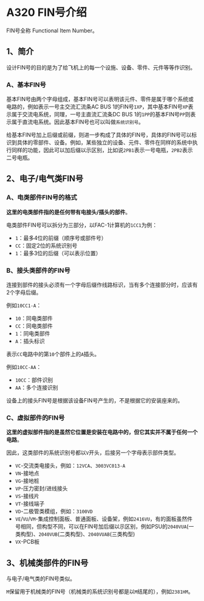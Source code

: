 # A320 FIN号介绍

FIN号全称 Functional Item Number。

## 1、简介

设计FIN号的目的是为了给飞机上的每一个设施、设备、零件、元件等等作识别。

### A、基本FIN号

基本FIN号由两个字母组成，基本FIN号可以表明该元件、零件是属于哪个系统或电路的，例如表示一号主交流汇流条AC BUS 1的FIN号`1XP`，其中基本FIN号`XP`表示属于交流电系统，同理，一号主直流汇流条DC BUS 1的`1PP`的基本FIN号`PP`则表示属于直流电系统。因此基本FIN号也可以叫做`系统识别号`。

给基本FIN号加上后缀或前缀，则进一步构成了具体的FIN号，具体的FIN号可以标识到具体的零部件、设备。例如，某些独立的设备、元件、零件在同样的系统中执行同样的功能，因此可以加后缀以示区别，比如说`2PB1`表示一号电瓶，`2PB2`表示二号电瓶。

## 2、电子/电气类FIN号

### A、电类部件FIN号的格式

**这里的电类部件指的是任何带有电接头/插头的部件**。

电类部件FIN号可以拆分为三部分，以FAC-1计算机的`1CC1`为例：

- `1`：最多4位的前缀（顺序号或部件号）
- `CC`：固定2位的系统识别号
- `1`：最多3位的后缀（可以表示位置）

### B、接头类部件的FIN号

连接到部件的接头必须有一个字母后缀作线路标识，当有多个连接部分时，应该有2个字母后缀。

例如`10CC1-A`：

- `10`：同电类部件
- `CC`：同电类部件
- `1`：同电类部件
- `A`：插头标识

表示`CC`电路中的第`10`个部件上的`A`插头。

例如`10CC-AA`：

- `10CC`：部件识别
- `AA`：多个连接识别

设备上的接头FIN号是根据该设备FIN号产生的，不是根据它的安装座来的。

### C、虚拟部件的FIN号

**这里的虚拟部件指的是虽然它位置是安装在电路中的，但它其实并不属于任何一个电路**。

因此，这类部件的系统识别号都以`V`开头，后接另一个字母表示部件类型。

- `VC`-交流类电接头，例如：`12VCA`、`3003VC013-A`
- `VN`-接地点
- `VG`-接地桩
- `VP`-压力密封/进线接头
- `VS`-接线片
- `VT`-接线端子
- `VD`-二极管类模组，例如：`3100VD`
- `VE`/`VU`/`VM`-集成控制面板、普通面板、设备架，例如`2416VU`，有的面板虽然件号相同，但构型不同，可以在FIN号加后缀以示区别，例如PSU的`2040VUA`(一类构型)、`2040VUB`(二类构型)、`2040VUAB`(三类构型)
- `VX`-PCB板

## 3、机械类部件的FIN号

与电子/电气类的FIN号类似。

`M`保留用于机械类的FIN号（机械类的系统识别号都是以`M`结尾的），例如`2381HM`。